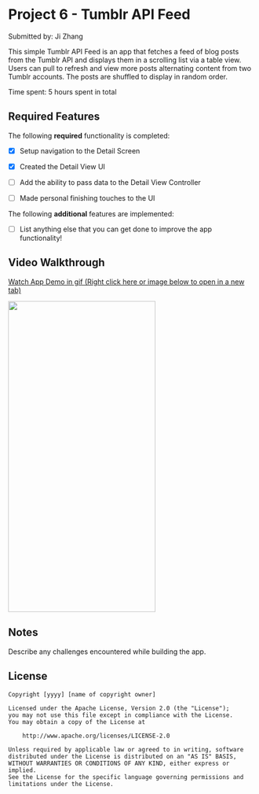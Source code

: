 # Project 6 - Tumblr API Feed

Submitted by: Ji Zhang

This simple Tumblr API Feed is an app that fetches a feed of blog posts from the Tumblr API and displays them in a scrolling list via a table view. Users can pull to refresh and view more posts alternating content from two Tumblr accounts. The posts are shuffled to display in random order.

Time spent: 5 hours spent in total

## Required Features

The following **required** functionality is completed:

- [X] Setup navigation to the Detail Screen
- [X] Created the Detail View UI
- [ ] Add the ability to pass data to the Detail View Controller
- [ ] Made personal finishing touches to the UI


The following **additional** features are implemented:

- [ ] List anything else that you can get done to improve the app functionality!

## Video Walkthrough

<div>
    <a href="https://i.imgur.com/516wiJZ.gif">
      <p>Watch App Demo in gif (Right click here or image below to open in a new tab)</p>
    </a>
    <a href="https://i.imgur.com/516wiJZ.gif">
      <img style="max-width:300px;" src="https://i.imgur.com/nnFYgcch.gif" width="300" height="632">
    </a>
  </div>

## Notes

Describe any challenges encountered while building the app.

## License

    Copyright [yyyy] [name of copyright owner]

    Licensed under the Apache License, Version 2.0 (the "License");
    you may not use this file except in compliance with the License.
    You may obtain a copy of the License at

        http://www.apache.org/licenses/LICENSE-2.0

    Unless required by applicable law or agreed to in writing, software
    distributed under the License is distributed on an "AS IS" BASIS,
    WITHOUT WARRANTIES OR CONDITIONS OF ANY KIND, either express or implied.
    See the License for the specific language governing permissions and
    limitations under the License.
